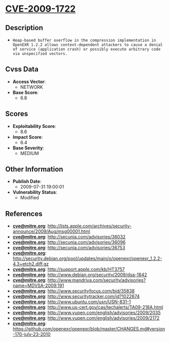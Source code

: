 
# [CVE-2009-1722](http://lists.apple.com/archives/security-announce/2009/Aug/msg00001.html)

## Description

- `Heap-based buffer overflow in the compression implementation in OpenEXR 1.2.2 allows context-dependent attackers to cause a denial of service (application crash) or possibly execute arbitrary code via unspecified vectors.`

## Cvss Data

- **Access Vector**:
  - NETWORK
- **Base Score**:
  - 6.8

## Scores

- **Exploitability Score**:
  - 8.6
- **Impact Score**:
  - 6.4
- **Base Severity**:
  - MEDIUM

## Other Information

- **Publish Date**:
  - 2009-07-31 19:00:01
- **Vulnerability Status**:
  - Modified

## References

- **cve@mitre.org**: http://lists.apple.com/archives/security-announce/2009/Aug/msg00001.html
- **cve@mitre.org**: http://secunia.com/advisories/36032
- **cve@mitre.org**: http://secunia.com/advisories/36096
- **cve@mitre.org**: http://secunia.com/advisories/36753
- **cve@mitre.org**: http://security.debian.org/pool/updates/main/o/openexr/openexr_1.2.2-4.3+etch2.diff.gz
- **cve@mitre.org**: http://support.apple.com/kb/HT3757
- **cve@mitre.org**: http://www.debian.org/security/2009/dsa-1842
- **cve@mitre.org**: http://www.mandriva.com/security/advisories?name=MDVSA-2009:191
- **cve@mitre.org**: http://www.securityfocus.com/bid/35838
- **cve@mitre.org**: http://www.securitytracker.com/id?1022674
- **cve@mitre.org**: http://www.ubuntu.com/usn/USN-831-1
- **cve@mitre.org**: http://www.us-cert.gov/cas/techalerts/TA09-218A.html
- **cve@mitre.org**: http://www.vupen.com/english/advisories/2009/2035
- **cve@mitre.org**: http://www.vupen.com/english/advisories/2009/2172
- **cve@mitre.org**: https://github.com/openexr/openexr/blob/master/CHANGES.md#version-170-july-23-2010
